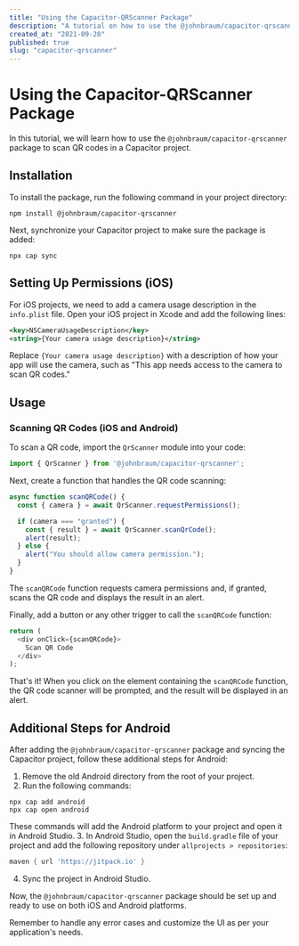 ```yaml
---
title: "Using the Capacitor-QRScanner Package"
description: "A tutorial on how to use the @johnbraum/capacitor-qrscanner package to scan QR codes in Capacitor."
created_at: "2021-09-20"
published: true
slug: "capacitor-qrscanner"
---
```


# Using the Capacitor-QRScanner Package

In this tutorial, we will learn how to use the `@johnbraum/capacitor-qrscanner` package to scan QR codes in a Capacitor project.

## Installation

To install the package, run the following command in your project directory:

```shell
npm install @johnbraum/capacitor-qrscanner
```

Next, synchronize your Capacitor project to make sure the package is added:

```shell
npx cap sync
```

## Setting Up Permissions (iOS)

For iOS projects, we need to add a camera usage description in the `info.plist` file. Open your iOS project in Xcode and add the following lines:

```xml
<key>NSCameraUsageDescription</key>
<string>{Your camera usage description}</string>
```

Replace `{Your camera usage description}` with a description of how your app will use the camera, such as "This app needs access to the camera to scan QR codes."

## Usage

### Scanning QR Codes (iOS and Android)

To scan a QR code, import the `QrScanner` module into your code:

```javascript
import { QrScanner } from '@johnbraum/capacitor-qrscanner';
```

Next, create a function that handles the QR code scanning:

```javascript
async function scanQRCode() {
  const { camera } = await QrScanner.requestPermissions();

  if (camera === "granted") {
    const { result } = await QrScanner.scanQrCode();
    alert(result);
  } else {
    alert("You should allow camera permission.");
  }
}
```

The `scanQRCode` function requests camera permissions and, if granted, scans the QR code and displays the result in an alert.

Finally, add a button or any other trigger to call the `scanQRCode` function:

```javascript
return (
  <div onClick={scanQRCode}>
    Scan QR Code
  </div>
);
```

That's it! When you click on the element containing the `scanQRCode` function, the QR code scanner will be prompted, and the result will be displayed in an alert.

## Additional Steps for Android

After adding the `@johnbraum/capacitor-qrscanner` package and syncing the Capacitor project, follow these additional steps for Android:

1. Remove the old Android directory from the root of your project.
2. Run the following commands:

```shell
npx cap add android
npx cap open android
```

These commands will add the Android platform to your project and open it in Android Studio.
3. In Android Studio, open the `build.gradle` file of your project and add the following repository under `allprojects > repositories`:

```groovy
maven { url 'https://jitpack.io' }
```

4. Sync the project in Android Studio.

Now, the `@johnbraum/capacitor-qrscanner` package should be set up and ready to use on both iOS and Android platforms.

Remember to handle any error cases and customize the UI as per your application's needs.